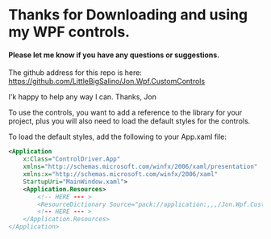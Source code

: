 ﻿# Thanks for Downloading and using my WPF controls. 

#### Please let me know if you have any questions or suggestions.  



The github address for this repo is here: https://github.com/LittleBigSalino/Jon.Wpf.CustomControls 

I'k happy to help any way I can. Thanks, Jon

To use the controls, you want to add a reference to the library for your project, plus you will also need to load the default styles for the controls. 

To load the default styles, add the following to your App.xaml file:

```xml
<Application
    x:Class="ControlDriver.App"
    xmlns="http://schemas.microsoft.com/winfx/2006/xaml/presentation"
    xmlns:x="http://schemas.microsoft.com/winfx/2006/xaml"
    StartupUri="MainWindow.xaml">
    <Application.Resources>
        <!-- HERE --- >
        <ResourceDictionary Source="pack://application:,,,/Jon.Wpf.CustomControls;component/Themes/Generic.xaml" />
        <!-- HERE --- >
    </Application.Resources>
</Application>